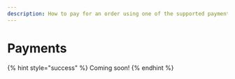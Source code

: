 ```yaml
---
description: How to pay for an order using one of the supported payment gateways
---
```


# Payments

{% hint style="success" %}
Coming soon!
{% endhint %}

